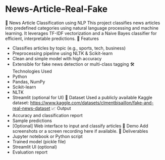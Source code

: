 # News-Article-Real-Fake
📰 News Article Classification using NLP
This project classifies news articles into predefined categories using natural language processing and machine learning. It leverages TF-IDF vectorization and a Naive Bayes classifier for efficient, interpretable predictions.
🚀 Features
- Classifies articles by topic (e.g., sports, tech, business)
- Preprocessing pipeline using NLTK & Scikit-learn
- Clean and simple model with high accuracy
- Extensible for fake news detection or multi-class tagging
🛠️ Technologies Used
- Python
- Pandas, NumPy
- Scikit-learn
- NLTK
- Streamlit (optional for UI)
📂 Dataset
Used a publicly available Kaggle dataset:
https://www.kaggle.com/datasets/clmentbisaillon/fake-and-real-news-dataset
📈 Output
- Accuracy and classification report
- Sample predictions
- [Optional] Web interface to input and classify articles
📸 Demo
Add screenshots or a screen recording here if available.
📁 Deliverables
- Jupyter notebook or Python script
- Trained model (pickle file)
- Streamlit UI (optional)
- Evaluation report
